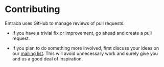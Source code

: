 # Contributing

Entrada uses GitHub to manage reviews of pull requests.

* If you have a trivial fix or improvement, go ahead and create a pull
  request.

* If you plan to do something more involved, first discuss your ideas
  on our [mailing list](https://groups.google.com/forum/?fromgroups#!forum/entrada-developers).
  This will avoid unnecessary work and surely give you and us a good deal
  of inspiration.
